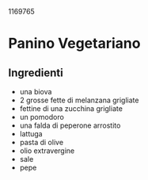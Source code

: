 1169765

# Panino Vegetariano

## Ingredienti

* una biova
* 2 grosse fette di melanzana grigliate
* fettine di una zucchina grigliate
* un pomodoro
* una falda di peperone arrostito
* lattuga
* pasta di olive
* olio extravergine
* sale
* pepe

